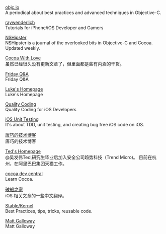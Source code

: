 [objc.io](http://www.objc.io)  
A periodical about best practices and advanced techniques in Objective-C.  

[raywenderlich](http://www.raywenderlich.com/)  
Tutorials for iPhone/iOS Developer and Gamers  

[NSHipster](http://nshipster.com)  
NSHipster is a journal of the overlooked bits in Objective-C and Cocoa. Updated weekly.  

[Cocoa With Love](http://www.cocoawithlove.com)  
虽然已经很久没有更新文章了，但里面都是些有内涵的干货。 

[Friday Q&A](http://www.mikeash.com/pyblog/)  
Friday Q&A  

[Luke's Homepage](http://geeklu.com/)  
Luke's Homepage

[Quality Coding](http://qualitycoding.org/)  
Quality Coding for iOS Developers  

[iOS Unit Testing](http://iosunittesting.com/)  
It's about TDD, unit testing, and creating bug free iOS code on iOS.

[唐巧的技术博客](http://blog.devtang.com/blog/archives/)  
唐巧的技术博客

[Ted's Homepage](http://wufawei.com)  
@吴发伟Ted,研究生毕业后加入安全公司趋势科技（Trend Micro)。 目前在杭州，在阿里巴巴集团天猫工作。

[cocoa dev central](http://cocoadevcentral.com/)  
Learn Cocoa.

[破船之家](http://beyondvincent.com)  
iOS 相关文章的一些中文翻译。  

[Stable/Kernel](http://stablekernel.com/blog/)  
Best Practices, tips, tricks, reusable code.

[Matt Galloway](http://www.galloway.me.uk)  
Matt Galloway
